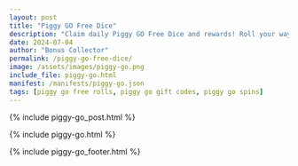 ```yaml
---
layout: post
title: "Piggy GO Free Dice"
description: "Claim daily Piggy GO Free Dice and rewards! Roll your way to riches with free dice links – updated daily for all players."
date: 2024-07-04
author: "Bonus Collector"
permalink: /piggy-go-free-dice/
image: /assets/images/piggy-go.png
include_file: piggy-go.html
manifest: /manifests/piggy-go.json
tags: [piggy go free rolls, piggy go gift codes, piggy go spins]
---
```


{% include piggy-go_post.html %}

{% include piggy-go.html %}

{% include piggy-go_footer.html %}